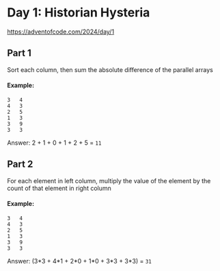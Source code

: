 # Day 1: Historian Hysteria

https://adventofcode.com/2024/day/1

## Part 1

Sort each column, then sum the absolute difference of the parallel arrays

#### Example:

```
3   4
4   3
2   5
1   3
3   9
3   3
```
Answer: 2 + 1 + 0 + 1 + 2 + 5 = `11`

## Part 2

For each element in left column, multiply the value of the element by the count of that element in right column

#### Example:
```
3   4
4   3
2   5
1   3
3   9
3   3
```
Answer: (3\*3 + 4\*1 + 2\*0 + 1\*0 + 3\*3 + 3\*3) = `31`
